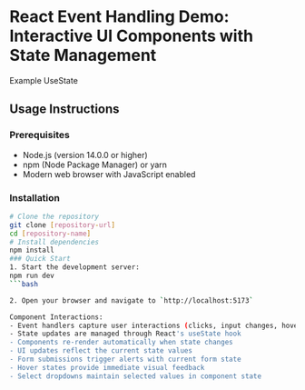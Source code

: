 # React Event Handling Demo: Interactive UI Components with State Management
Example UseState


## Usage Instructions
### Prerequisites
- Node.js (version 14.0.0 or higher)
- npm (Node Package Manager) or yarn
- Modern web browser with JavaScript enabled

### Installation

```bash
# Clone the repository
git clone [repository-url]
cd [repository-name]
# Install dependencies
npm install
### Quick Start
1. Start the development server:
npm run dev
```bash

2. Open your browser and navigate to `http://localhost:5173`

Component Interactions:
- Event handlers capture user interactions (clicks, input changes, hover events)
- State updates are managed through React's useState hook
- Components re-render automatically when state changes
- UI updates reflect the current state values
- Form submissions trigger alerts with current form state
- Hover states provide immediate visual feedback
- Select dropdowns maintain selected values in component state
